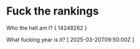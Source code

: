 # Fuck the rankings

Who the hell am I?
{ 14248262 }

What fucking year is it?
[ 2025-03-20T09:50:00Z ]
